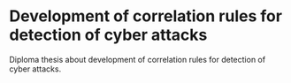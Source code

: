 # Development of correlation rules for detection of cyber attacks
Diploma thesis about development of correlation rules for detection of cyber attacks.

